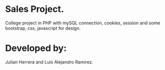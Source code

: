 # Sales Project.

College project in PHP with mySQL connection, cookies, session and some bootstrap, css, javascript for design.

# Developed by:
Julian Herrera and Luis Alejandro Ramirez.
